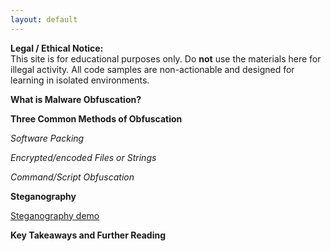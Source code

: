 ```yaml
---
layout: default
---
```


**Legal / Ethical Notice:**  
This site is for educational purposes only. Do **not** use the materials here for illegal activity. All code samples are non-actionable and designed for learning in isolated environments.

**What is Malware Obfuscation?**


**Three Common Methods of Obfuscation**

*Software Packing*

*Encrypted/encoded Files or Strings*

*Command/Script Obfuscation*


**Steganography**

[Steganography demo](https://gutbug.github.io/SecPrin-obfuscation-research-project/demo/stego.html)

**Key Takeaways and Further Reading**
